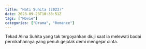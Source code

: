 ```yaml
---
title: "Hati Suhita (2023)"
date: 2023-09-23T10:38:51Z
tags: ["Movie"]
categories: ["Drama", "Romance"]
---
```


Tekad Alina Suhita yang tak tergoyahkan diuji saat ia melewati badai pernikahannya yang penuh gejolak demi mengejar cinta.

  <mux-player stream-type="on-demand"
  src="" metadata-video-title="Hati Suhita (2023)" prefer-playback="mse" controls>
  </mux-player>
  
  
  <script src="https://cdn.jsdelivr.net/npm/@mux/mux-player"></script>
  
   <script id="bf02RCsTFlAV7mNrH3k8WyQFYVyZVHyk8d500NQ02Sj1vU" type="application/ld+json">
 {
  "@context": "https://schema.org/",
  "@type": "VideoObject",
  "name": "Hati Suhita (2023)",
  "contentUrl": "https://stream.mux.com/cnFUSY01ZWJiUjoo2L9busl00JgFXfzb3q14KHSxofU7k.m3u8",
  "thumbnailUrl": "https://www.themoviedb.org/t/p/original/p627Jy4QGcQeIqx8adCUgHAiiZV.jpg?width=314&fit_mode=preserve&time=25",
  "uploadDate": "2023-09-23T10:38:51Z",
}

</script>